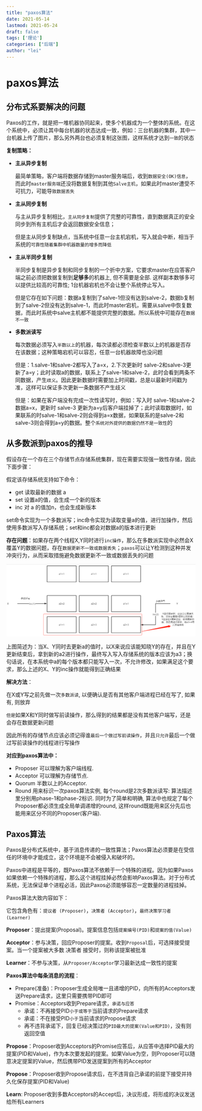 ```yaml
---
title: "paxos算法"
date: 2021-05-14
lastmod: 2021-05-24
draft: false
tags: ['理论']
categories: ["后端"]
author: "lei"
---
```


# paxos算法

## 分布式系要解决的问题

Paxos的工作，就是把一堆机器协同起来，使多个机器成为一个整体的系统。在这个系统中，必须让其中每台机器的状态达成一致，例如：三台机器的集群，其中一台机器上传了图片，那么另外两台也必须复制这张图，这样系统才达到`一致`的状态

**复制策略：**

- **主从异步复制**

  最简单策略，客户端将数据存储到master服务端后，收到`数据安全(OK)信息`，而此时`master服务端`还没将数据复制到其他`Salve主机`，如果此时master遭受不可抗力，可能导`致数据丢失`

- **主从同步复制**

  与主从异步复制相比，`主从同步复制`提供了完整的可靠性，直到数据真正的安全同步到所有主机后才会返回数据安全信息；

  但是主从同步复制缺点，当系统中任意一台主机宕机，写入就会中断，相当于系统的`可靠性随着集群中机器数量的增多而降低`

- **主从半同步复制**

  半同步复制是异步复制和同步复制的一个折中方案，它要求master在应答客户端之前必须把数据复制到**足够多**的机器上, 但不需要是全部. 这样副本数够多可以提供比较高的可靠性; 1台机器宕机也不会让整个系统停止写入。

  但是它存在如下问题：数据a复制到了salve-1但没有达到salve-2，数据b复制到了salve-2但没有达到salve-1，而此时master宕机，需要从salve中恢复数据，而此时系统中salve主机都不能提供完整的数据。所以系统中可能存在`数据不一致`

- **多数派读写**

  每次数据必须写入`半数以上`的机器，每次读都必须检查半数以上的机器是否存在该数据；这种策略宕机可以容忍，任意一台机器故障也没问题

  但是：1.salve-1和salve-2都写入了a=x，2.下次更新时 salve-2和salve-3更新了a=y；此时读取a的数据，联系上了salve-1和salve-2，此时会看到两条不同数据，产生`歧义`。因此更新数据时需要加上时间戳，总是以最新时间戳为准，这样可以保证多次更新一条数据不产生歧义

  但是：如果在客户端没有完成一次性读写时，例如：写入时 salve-1和salve-2数据a=x，更新时 salve-3 更新为a=y后客户端挂掉了；此时读取数据时，如果联系的时salve-1和salve-2则会得到a=x数据，如果联系的是salve-2和salve-3则会得到a=y的数据。整个`系统对外提供的数据仍然不是一致性`的

## 从多数派到paxos的推导

假设存在一个存在三个存储节点存储系统集群，现在需要实现强一致性存储，因此下面步骤：

假定该存储系统支持如下命令：

- get    读取最新的数据 a
- set    设置a的值，会生成一个新的版本
- inc     对 a 的值加n，也会生成新版本

set命令实现为一个多数派写；inc命令实现为读取变量a的值，进行加操作，然后使用多数派写入存储系统；set和inc都会对数据a的版本进行更新

**存在问题**：如果存在两个线程X,Y同时进行`inc操作`，那么在多数派实现中必然会X覆盖Y的数据问题，存在`数据更新不一致或数据丢失`；`paxos`可以让Y检测到这种并发冲突行为，从而采取措施避免数据更新不一致或数据丢失的问题

![image-20211103170734213](images.assets/image-20211103170734213.png)

上图简述为：当X、Y同时去更新a的值时，以X来说应该能知晓Y的存在，并且在Y更新结束后，拿到新的a2进行操作，最终写入写入存储系统的版本应该为a3；换句话说，在本系统中a的每个版本都只能写入一次，不允许修改，如果满足这个要求，那么上述的X、Y的inc操作就能得到正确结果

**解决方法**： 

在X或Y写之前先做一次`多数派读`, 以便确认是否有其他客户端进程已经在写了, 如果有, 则放弃

`但是`如果X和Y同时做写前读操作，那么得到的结果都是没有其他客户端写，还是会存在数据更新问题

因此所有的存储节点应该必须记得谁`最后一个做过写前读操作`，并且`只允许`最后一个做过写前读操作的线程进行写操作

**对应到paxos算法中：**

- Proposer 可以理解为客户端线程.
- Acceptor 可以理解为存储节点.
- Quorum 半数以上的Acceptor.
- Round 用来标识一次paxos算法实例, 每个round是2次多数派读写: 算法描述里分别用phase-1和phase-2标识. 同时为了简单和明确, 算法中也规定了每个Proposer都必须生成全局单调递增的round, 这样round既能用来区分先后也能用来区分不同的Proposer(客户端).

## Paxos算法

Paxos是分布式系统中，基于消息传递的一致性算法；Paxos算法必须要是在受信任的环境中才能成立，这个环境是不会被侵入和破坏的。

Paxos中进程是平等的，既Paxos算法不依赖于一个特殊的进程。因为如果Paxos如果依赖一个特殊的进程，那么这个进程挂掉必然会影响Paxos算法。对于分布式系统，无法保证单个进程必活，因此Paxos必须能够容忍一定数量的进程挂掉。

Paxos算法大致内容如下：

它包含角色有：`提议者 (Proposer)`，`决策者 (Acceptor)`，`最终决策学习者 (Learner)`

**Proposer**：提出提案(Proposal)。提案信息包括`提案编号(PID)`和`提案的值(Value)`

**Acceptor**：参与决策，回应Proposer的提案。收到`Proposal`后，可选择接受提案。当一个提案被大多数 决策者 接受时，则称该提案被批准

**Learner**：不参与决策，从`Proposer/Acceptor`学习最新达成一致性的提案

**Paxos算法中每条消息的流程**：

- Prepare(准备)：Proposer生成全局唯一且递增的PID，向所有的Acceptors发送Prepare请求，这里只需要携带PID即可
- Promise：Acceptors收到Prepare请求，`承诺与应答`
  - 承诺：不再接受PID`小于或等于`当前请求的Prepare请求
  - 承诺：不在接受PID`小于`当前请求的Propose请求
  - 再不违背承诺下，回复已经决策过的`PID最大的提案(Value和PID)`，没有则返回空值

**Propose**：Proposer收到Acceptors的Promise应答后，从应答中选择PID最大的提案(PID和Value)，作为本次要发起的提案。如果Value为空，则Proposer可以随意决定提案的Value，然后携带PID发送提案到所有的Acceptor

**Propose**：Proposer收到Propose请求后，在不违背自己承诺的前提下接受并持久化保存提案(PID和Value)

**Learn**: Proposer收到多数Acceptors的Accept后，决议形成，将形成的决议发送给所有Learners







